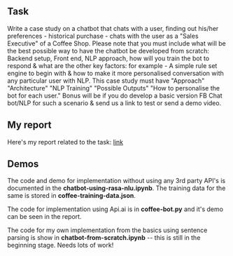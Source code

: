 ## Task

Write a case study on a chatbot that chats with a user, finding out his/her preferences - historical purchase - chats with the user as a  "Sales Executive" of a Coffee Shop. Please note that you must include what will be the best possible way to have the chatbot be developed from scratch: Backend setup, Front end, NLP approach, how will you train the bot to respond & what are the other key factors: for example - A simple rule set engine to begin with & how to make it more personalised conversation with any particular user with NLP. This case study must have "Approach" "Architecture" "NLP Training" "Possible Outputs" "How to personalise the bot for each user." Bonus will be if you do develop a basic version FB Chat bot/NLP for such a scenario & send us a link to test or send a demo video. 

## My report

Here's my report related to the task: [link](https://docs.google.com/document/d/1XllLoqytOQHZPQ-XYaDoHZiQLUwivmzK1c4fKlJDSm4/edit?usp=sharing)

## Demos

The code and demo for implementation without using any 3rd party API's is documented in the **chatbot-using-rasa-nlu.ipynb**. The training data for the same is stored in **coffee-training-data.json**.

The code for implementation using Api.ai is in **coffee-bot.py** and it's demo can be seen in the report.

The code for my own implementation from the basics using sentence parsing is show in **chatbot-from-scratch.ipynb** -- this is still in the beginning stage. Needs lots of work!
